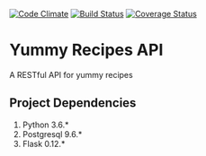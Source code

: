 [![Code Climate](https://codeclimate.com/github/code-sleuth/yummy-recipes-api/badges/gpa.svg)](https://codeclimate.com/github/code-sleuth/yummy-recipes-api)
[![Build Status](https://travis-ci.org/code-sleuth/yummy-recipes-api.svg?branch=dev)](https://travis-ci.org/code-sleuth/yummy-recipes-api)
[![Coverage Status](https://coveralls.io/repos/github/code-sleuth/yummy-recipes-api/badge.svg?branch=dev)](https://coveralls.io/github/code-sleuth/yummy-recipes-api?branch=dev)
# **Yummy Recipes API**
A RESTful API for yummy recipes

## Project Dependencies
1. Python 3.6.*
2. Postgresql 9.6.*
3. Flask 0.12.*